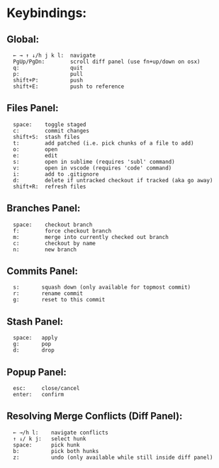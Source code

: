 # Keybindings:

## Global:

      ← → ↑ ↓/h j k l:  navigate
      PgUp/PgDn:        scroll diff panel (use fn+up/down on osx)
      q:                quit
      p:                pull
      shift+P:          push
      shift+E:          push to reference

## Files Panel:

      space:    toggle staged
      c:        commit changes
      shift+S:  stash files
      t:        add patched (i.e. pick chunks of a file to add)
      o:        open
      e:        edit
      s:        open in sublime (requires 'subl' command)
      v:        open in vscode (requires 'code' command)
      i:        add to .gitignore
      d:        delete if untracked checkout if tracked (aka go away)
      shift+R:  refresh files

## Branches Panel:

      space:    checkout branch
      f:        force checkout branch
      m:        merge into currently checked out branch
      c:        checkout by name
      n:        new branch

## Commits Panel:

      s:       squash down (only available for topmost commit)
      r:       rename commit
      g:       reset to this commit

## Stash Panel:

      space:   apply
      g:       pop
      d:       drop

## Popup Panel:

      esc:     close/cancel
      enter:   confirm

## Resolving Merge Conflicts (Diff Panel):

      ← →/h l:    navigate conflicts
      ↑ ↓/ k j:   select hunk
      space:      pick hunk
      b:          pick both hunks
      z:          undo (only available while still inside diff panel)
